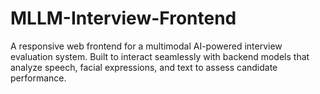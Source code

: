 # MLLM-Interview-Frontend
A responsive web frontend for a multimodal AI-powered interview evaluation system. Built to interact seamlessly with backend models that analyze speech, facial expressions, and text to assess candidate performance.
